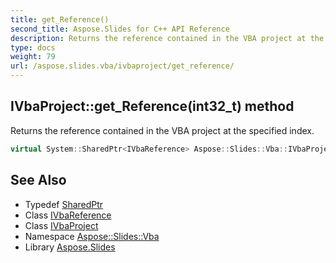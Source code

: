 ```yaml
---
title: get_Reference()
second_title: Aspose.Slides for C++ API Reference
description: Returns the reference contained in the VBA project at the specified index.
type: docs
weight: 79
url: /aspose.slides.vba/ivbaproject/get_reference/
---
```

## IVbaProject::get_Reference(int32_t) method


Returns the reference contained in the VBA project at the specified index.

```cpp
virtual System::SharedPtr<IVbaReference> Aspose::Slides::Vba::IVbaProject::get_Reference(int32_t index)=0
```

## See Also

* Typedef [SharedPtr](../../../system/sharedptr/)
* Class [IVbaReference](../../ivbareference/)
* Class [IVbaProject](../)
* Namespace [Aspose::Slides::Vba](../../)
* Library [Aspose.Slides](../../../)